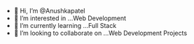 - 👋 Hi, I’m @Anushkapatel
- 👀 I’m interested in ...Web Development
- 🌱 I’m currently learning ...Full Stack 
- 💞️ I’m looking to collaborate on ...Web Development Projects


<!---
Anushkapatel/Anushkapatel is a ✨ special ✨ repository because its `README.md` (this file) appears on your GitHub profile.
You can click the Preview link to take a look at your changes.
--->
